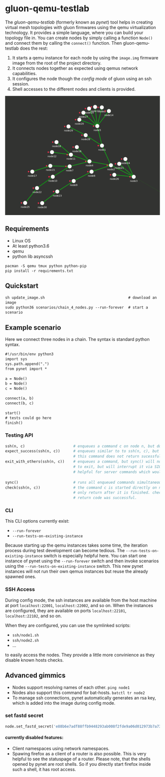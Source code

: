 # gluon-qemu-testlab

The *gluon-qemu-testlab* (formerly known as *pynet*) tool helps
in creating virtual mesh topologies
with gluon firmwares using the qemu virtualization
technology. It provides a simple language, where you can
build your topology file in. You can create nodes by
simply calling a function `Node()` and connect them by
calling the `connect()` function. Then gluon-qemu-testlab
does the rest:

1. It starts a qemu instance for each node by using the `image.img` firmware image from the root of the project directory.
2. It connects nodes together as expected using qemus network capabilities.
3. It configures the node though the *config mode* of gluon using an ssh session.
4. Shell accesses to the different nodes and clients is provided.

![picture of random mesh generated by pynet](mesh.gif)

## Requirements

- Linux OS
- At least python3.6
- qemu
- python lib asyncssh

``` shell
pacman -S qemu tmux python python-pip
pip install -r requirements.txt
```

## Quickstart

``` shell
sh update_image.sh                                      # download an image
sudo python36 scenarios/chain_4_nodes.py --run-forever  # start a scenario
```

## Example scenario

Here we connect three nodes in a chain. The syntax is
standard python syntax.
```
#!/usr/bin/env python3
import sys
sys.path.append(".")
from pynet import *

a = Node()
b = Node()
c = Node()

connect(a, b)
connect(b, c)

start()
# tests could go here
finish()
```

### Testing API

``` python
ssh(n, c)                      # enqueues a command c on node n, but does not yet run them
expect_success(ssh(n, c))      # enqueues similar to to ssh(n, c), but the test will fail, if
                               # this command does not return sucessfully
exit_with_others(ssh(n, c))    # enqueues a command, but sync() will not wait for this command
                               # to exit, but will interrupt it via SIGINT (CTRL+C). This is
                               # helpful for server commands which would run forever.

sync()                         # runs all enqueued commands simultaneously till they end
check(ssh(n, c))               # the command c is started directly on node n and check() will
                               # only return after it is finished. check() returns True, if the
                               # return code was successful.
```

### CLI

This CLI options currently exist:
- `--run-forever`
- `--run-tests-on-existing-instance`

Because starting up the qemu instances takes some time, the iteration process during test development can become
tedious. The `--run-tests-on-existing-instance` switch is especially helpful here. You can start one instance of pynet
using the `--run-forever` switch and then invoke scenarios using the `--run-tests-on-existing-instance` switch. This 
new pynet instances will not run their own qemus instances but reuse the already spawned ones. 

### SSH Access

During config mode, the ssh instances are available from the host machine at port `localhost:22001`, `localhost:22002`,
and so on. When the instances are configured, they are available on ports `localhost:22101`, `localhost:22102`, and
so on.

When they are configured, you can use the symlinked scripts:
- `ssh/node1.sh`
- `ssh/node2.sh`
- ...

to easily access the nodes. They provide a little more convinience as they disable known hosts checks.

## Advanced gimmics

- Nodes support resolving names of each other. ```ping node1```
- Nodes also support this command for bat-hosts. ```batctl tr node2```
- To manage ssh connections, pynet automatically generates an rsa key, which is added into the image during config mode.

### set fastd secret

``` python
node.set_fastd_secret('e88b6e7adf88ffb9448293ab008f2fde9a06d012973b7a73cb4947781f6020f2')
```

#### currently disabled features:
- Client namespaces using network namespaces.
- Spawing firefox as a client of a router is also possible. This is very helpful to see the statuspage of a router. Please note, that the shells opened by pynet are root shells. So if you directly start firefox inside such a shell, it has root access.

